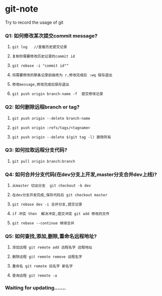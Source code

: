 # git-note
Try to record the usage of git

### Q1: 如何修改某次提交commit message?

1. `git log   //查看历史提交记录`

2. `复制你需要修改历史记录的commit id`

3. `git rebase -i "commit id"^`

4. `将需要修改的那条记录前缀改为 r,修改完成后 :wq 保存退出`

5. `修改message,修改完成后保存退出`

6. `git push origin branch-name -f  提交修改记录`

### Q2: 如何删除远程branch or tag?

1. `git push origin --delete branch-name`

2. `git push origin :refs/tags/<tagname>`

3. `git push origin --delete $(git tag -l) 删除所有`

### Q3: 如何拉取远程分支代码?

1. `git pull origin branch:branch`

### Q4: 如何合并分支代码(在dev分支上开发,master分支合并dev上线)?

1. `从master 切出分支  git checkout -b dev`

2. `在dev分支开发完成,保存代码后 git checkout master`

3. `git rebase dev -i 合并分支,提交记录`

4. `if 冲突 then  解决冲突,提交冲突 git add 修改的文件`

5. `git rebase --continue 继续合并`

### Q5: 如何查找,添加,删除,重命名远程地址?

1. `添加远程 git remote add 远程名字 远程地址`

2. `删除远程 git remote remove 远程名字`

3. `重命名 git remote 旧名字 新名字`

4. `查询远程 git remote -a`

### Waiting for updating.......
